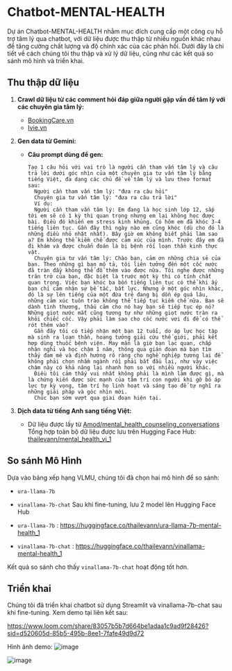 # Chatbot-MENTAL-HEALTH

Dự án Chatbot-MENTAL-HEALTH nhằm mục đích cung cấp một công cụ hỗ trợ tâm lý qua chatbot, với dữ liệu được thu thập từ nhiều nguồn khác nhau để tăng cường chất lượng và độ chính xác của các phản hồi. Dưới đây là chi tiết về cách chúng tôi thu thập và xử lý dữ liệu, cũng như các kết quả so sánh mô hình và triển khai.

## Thu thập dữ liệu

1. **Crawl dữ liệu từ các comment hỏi đáp giữa người gặp vấn đề tâm lý với các chuyên gia tâm lý:**
   - [BookingCare.vn](https://bookingcare.vn/cam-nang/hoi-dap)
   - [Ivie.vn](https://ivie.vn/cong-dong/Chuyen-khoa-Tu-van-Tam-ly-486)

2. **Gen data từ Gemini:**
   - **Câu prompt dùng để gen:**
     ```text
     Tạo 1 câu hỏi với vai trò là người cần tham vấn tâm lý và câu trả lời dưới góc nhìn của một chuyên gia tư vấn tâm lý bằng tiếng Việt, đa dạng các chủ đề về tâm lý và lưu theo format sau:
       Người cần tham vấn tâm lý: "đưa ra câu hỏi"
       Chuyên gia tư vấn tâm lý: "đưa ra câu trả lời"
       Ví dụ:
       Người cần tham vấn tâm lý: Em đang là học sinh lớp 12, sắp tới em sẽ có 1 kỳ thi quan trọng nhưng em lại không học được bài. Điều đó khiến em stress kinh khủng. Có hôm em đã khóc 3-4 tiếng liên tục. Gần đây thì ngày nào em cũng khóc (dù cho đó là những điều nhỏ nhặt nhất). Bây giờ em không biết phải làm sao ạ? Em không thể kiềm chế được cảm xúc của mình. Trước đây em đã đi khám và được chuẩn đoán là bị bệnh rối loạn thần kinh thực vật.
       Chuyên gia tư vấn tâm lý: Chào bạn, cảm ơn những chia sẻ của bạn. Theo những gì bạn mô tả, tôi liên tưởng đến một cốc nước đã tràn đầy không thể đổ thêm vào được nữa. Tôi nghe được những trăn trở của bạn, đặc biệt là trước một kỳ thi có tính chất quan trọng. Việc bạn khóc ba bốn tiếng liên tục có thể khi ấy bạn chỉ cảm nhận sự bế tắc, bất lực. Nhưng ở một góc nhìn khác, đó là sự lên tiếng của một đứa trẻ đang bị dồn ép quá lâu, những cảm xúc tuôn trào không thể tiếp tục kiềm chế nữa. Bạn sẽ dành tình thương, thấu cảm cho nó hay bạn sẽ tiếp tục ép nó? Những giọt nước mắt cũng tương tự như những giọt nước tràn ra khỏi chiếc cốc. Vậy phải làm sao cho cốc nước vơi đi để có thể rót thêm vào?
       Gần đây tôi có tiếp nhận một bạn 12 tuổi, do áp lực học tập mà sinh ra loạn thần, hoang tưởng giải cứu thế giới, phải kết hợp dùng thuốc bệnh viện. May mắn là giờ bạn lạc quan, chấp nhận nghỉ và học chậm 1 năm, thông qua gián đoạn mà bạn tìm thấy đam mê và định hướng rõ ràng cho nghề nghiệp tương lai để không phải chọn nhầm ngành rồi phải bắt đầu lại, như vậy việc chậm này có khả năng lại nhanh hơn so với nhiều người khác.
       Điều tôi cảm thấy vui nhất không phải là mình làm được gì, mà là chứng kiến được sức mạnh của tâm trí con người khi gỡ bỏ áp lực tự kỳ vọng, tâm trí họ linh hoạt và sáng tạo để tự nghĩ ra những giải pháp và góc nhìn mới.
       Chúc bạn sớm vượt qua giai đoạn hiện tại.
     ```

3. **Dịch data từ tiếng Anh sang tiếng Việt:**
   - Dữ liệu được lấy từ [Amod/mental_health_counseling_conversations](https://huggingface.co/datasets/Amod/mental_health_counseling_conversations)
Tổng hợp toàn bộ dữ liệu được lưu trên Hugging Face Hub: [thailevann/mental_health_vi_1](https://huggingface.co/datasets/thailevann/mental_health_vi_1)

## So sánh Mô Hình

Dựa vào bảng xếp hạng VLMU, chúng tôi đã chọn hai mô hình để so sánh:
- `ura-llama-7b`
- `vinallama-7b-chat`
Sau khi fine-tuning, lưu 2 model lên Hugging Face Hub

- `ura-llama-7b` : https://huggingface.co/thailevann/ura-llama-7b-mental-health_1
  
- `vinallama-7b-chat` : https://huggingface.co/thailevann/vinallama-mental-health_1
  
Kết quả so sánh cho thấy `vinallama-7b-chat` hoạt động tốt hơn.

## Triển khai

Chúng tôi đã triển khai chatbot sử dụng Streamlit và vinallama-7b-chat sau khi fine-tuning. Xem demo tại liên kết sau:

https://www.loom.com/share/83057b5b7d664be1adaa1c9ad9f28426?sid=d520605d-85b5-495b-8ee1-7fafe49d9d72 

Hình ảnh demo:
![image](https://github.com/user-attachments/assets/15cf9035-1429-40da-afa2-760e3baef708)

![image](https://github.com/user-attachments/assets/c12e8106-16b8-48b4-9c79-4c865cda301a)

